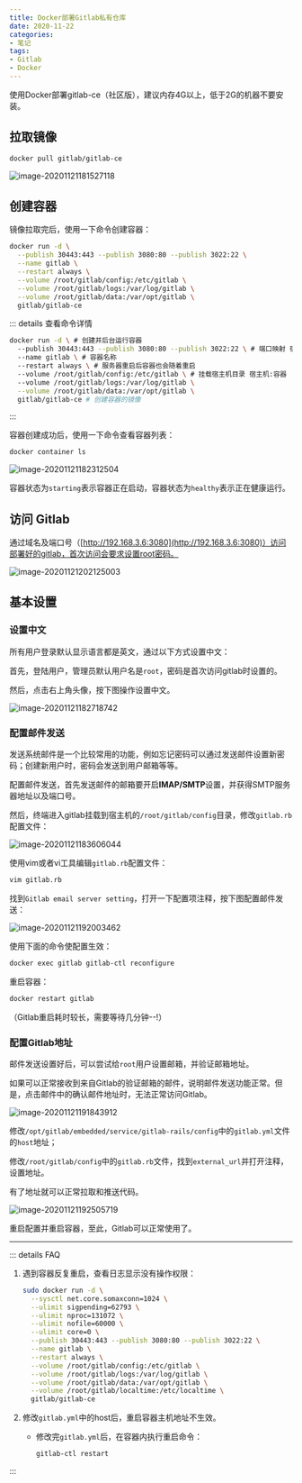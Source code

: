 ```yaml
---
title: Docker部署Gitlab私有仓库
date: 2020-11-22
categories:
- 笔记
tags:
- Gitlab
- Docker
---
```


使用Docker部署gitlab-ce（社区版），建议内存4G以上，低于2G的机器不要安装。

## 拉取镜像

```bash
docker pull gitlab/gitlab-ce
```

![image-20201121181527118](https://images.shiguangping.com//imgs/20201121181533.png)



## 创建容器

镜像拉取完后，使用一下命令创建容器：

```bash
docker run -d \
  --publish 30443:443 --publish 3080:80 --publish 3022:22 \
  --name gitlab \
  --restart always \
  --volume /root/gitlab/config:/etc/gitlab \
  --volume /root/gitlab/logs:/var/log/gitlab \
  --volume /root/gitlab/data:/var/opt/gitlab \
  gitlab/gitlab-ce
```

::: details 查看命令详情

```bash
docker run -d \ # 创建并后台运行容器
  --publish 30443:443 --publish 3080:80 --publish 3022:22 \ # 端口映射 宿主机:容器
  --name gitlab \ # 容器名称
  --restart always \ # 服务器重启后容器也会随着重启
  --volume /root/gitlab/config:/etc/gitlab \ # 挂载宿主机目录 宿主机:容器
  --volume /root/gitlab/logs:/var/log/gitlab \
  --volume /root/gitlab/data:/var/opt/gitlab \
  gitlab/gitlab-ce # 创建容器的镜像
```

:::

容器创建成功后，使用一下命令查看容器列表：

```bash
docker container ls
```

![image-20201121182312504](https://images.shiguangping.com//imgs/20201121182312.png)

容器状态为`starting`表示容器正在启动，容器状态为`healthy`表示正在健康运行。



## 访问 Gitlab

通过域名及端口号（[http://192.168.3.6:3080](http://192.168.3.6:3080)）访问部署好的gitlab，首次访问会要求设置root密码。

![image-20201121202125003](https://images.shiguangping.com//imgs/20201121202125.png)



## 基本设置

### 设置中文

所有用户登录默认显示语言都是英文，通过以下方式设置中文：

首先，登陆用户，管理员默认用户名是`root`，密码是首次访问gitlab时设置的。

然后，点击右上角头像，按下图操作设置中文。

![image-20201121182718742](https://images.shiguangping.com//imgs/20201121182718.png)



### 配置邮件发送

发送系统邮件是一个比较常用的功能，例如忘记密码可以通过发送邮件设置新密码；创建新用户时，密码会发送到用户邮箱等等。

配置邮件发送，首先发送邮件的邮箱要开启**IMAP/SMTP**设置，并获得SMTP服务器地址以及端口号。

然后，终端进入gitlab挂载到宿主机的`/root/gitlab/config`目录，修改`gitlab.rb`配置文件：

![image-20201121183606044](https://images.shiguangping.com//imgs/20201121183606.png)

使用vim或者vi工具编辑`gitlab.rb`配置文件：

```bash
vim gitlab.rb
```

找到`Gitlab email server setting`，打开一下配置项注释，按下图配置邮件发送：

![image-20201121192003462](https://images.shiguangping.com//imgs/20201121192003.png)

使用下面的命令使配置生效：

```bash
docker exec gitlab gitlab-ctl reconfigure
```

重启容器：

```bash
docker restart gitlab
```

（Gitlab重启耗时较长，需要等待几分钟--!）



### 配置Gitlab地址

邮件发送设置好后，可以尝试给`root`用户设置邮箱，并验证邮箱地址。

如果可以正常接收到来自Gitlab的验证邮箱的邮件，说明邮件发送功能正常。但是，点击邮件中的确认邮件地址时，无法正常访问Gitlab。

![image-20201121191843912](https://images.shiguangping.com//imgs/20201121191843.png)

修改`/opt/gitlab/embedded/service/gitlab-rails/config`中的`gitlab.yml`文件的`host`地址；

修改`/root/gitlab/config`中的`gitlab.rb`文件，找到`external_url`并打开注释，设置地址。

有了地址就可以正常拉取和推送代码。

![image-20201121192505719](https://images.shiguangping.com//imgs/20201121192505.png)

重启配置并重启容器，至此，Gitlab可以正常使用了。



---

::: details FAQ

1. 遇到容器反复重启，查看日志显示没有操作权限：

   ```bash
   sudo docker run -d \
     --sysctl net.core.somaxconn=1024 \
     --ulimit sigpending=62793 \
     --ulimit nproc=131072 \
     --ulimit nofile=60000 \
     --ulimit core=0 \
     --publish 30443:443 --publish 3080:80 --publish 3022:22 \
     --name gitlab \
     --restart always \
     --volume /root/gitlab/config:/etc/gitlab \
     --volume /root/gitlab/logs:/var/log/gitlab \
     --volume /root/gitlab/data:/var/opt/gitlab \
     --volume /root/gitlab/localtime:/etc/localtime \
     gitlab/gitlab-ce
   ```

2. 修改`gitlab.yml`中的host后，重启容器主机地址不生效。

   - 修改完`gitlab.yml`后，在容器内执行重启命令：

     ```bash
     gitlab-ctl restart 
     ```




:::




